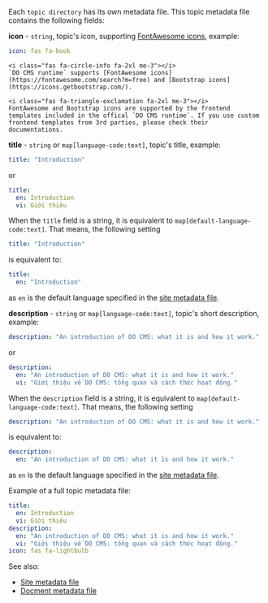 Each `topic directory` has its own metadata file. This topic metadata file contains the following fields:

**icon** - `string`, topic's icon, supporting [FontAwesome icons](https://fontawesome.com/search?m=free), example:
```yaml
icon: fas fa-book
```

```bs-alert info flex
<i class="fas fa-circle-info fa-2xl me-3"></i>
`DO CMS runtime` supports [FontAwesome icons](https://fontawesome.com/search?m=free) and [Bootstrap icons](https://icons.getbootstrap.com/).
```

```bs-alert warning flex
<i class="fas fa-triangle-exclamation fa-2xl me-3"></i>
FontAwesome and Bootstrap icons are supported by the frontend templates included in the offical `DO CMS runtime`. If you use custom frontend templates from 3rd parties, please check their documentations.
```

**title** - `string` or `map[language-code:text]`, topic's title, example:
```yaml
title: "Introduction"
```

or
```yaml
title:
  en: Introduction
  vi: Giới thiệu
```

When the `title` field is a string, it is equivalent to `map[default-language-code:text]`. That means, the following setting
```yaml
title: "Introduction"
```
is equivalent to:
```yaml
title:
  en: "Introduction"
```
as `en` is the default language specified in the [site metadata file](../sitemetadata/).

**description** - `string` or `map[language-code:text]`, topic's short description, example:
```yaml
description: "An introduction of DO CMS: what it is and how it work."
```

or
```yaml
description:
  en: "An introduction of DO CMS: what it is and how it work."
  vi: "Giới thiệu về DO CMS: tổng quan và cách thức hoạt động."
```

When the `description` field is a string, it is equivalent to `map[default-language-code:text]`. That means, the following setting
```yaml
description: "An introduction of DO CMS: what it is and how it work."
```
is equivalent to:
```yaml
description:
  en: "An introduction of DO CMS: what it is and how it work."
```
as `en` is the default language specified in the [site metadata file](../sitemetadata/).

Example of a full topic metadata file:
```yaml
title:
  en: Introduction
  vi: Giới thiệu
description:
  en: "An introduction of DO CMS: what it is and how it work."
  vi: "Giới thiệu về DO CMS: tổng quan và cách thức hoạt động."
icon: fas fa-lightbulb
```

See also:
- [Site metadata file](../sitemetadata/)
- [Docment metadata file](../documentmetadata/)
